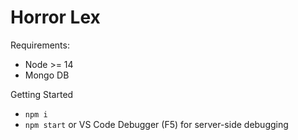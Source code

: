 # Horror Lex

Requirements:

- Node >= 14
- Mongo DB

Getting Started

- `npm i`
- `npm start` or VS Code Debugger (F5) for server-side debugging
